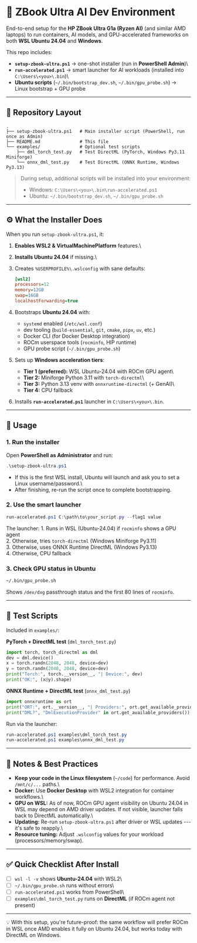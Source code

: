 # 🚀 ZBook Ultra AI Dev Environment

End-to-end setup for the **HP ZBook Ultra G1a (Ryzen AI)** (and similar
AMD laptops) to run containers, AI models, and GPU-accelerated
frameworks on both **WSL Ubuntu 24.04** and **Windows**.

This repo includes:

-   **`setup-zbook-ultra.ps1`** → one-shot installer (run in
    **PowerShell Admin**)\
-   **`run-accelerated.ps1`** → smart launcher for AI workloads
    (installed into `C:\Users\<you>\.bin`)\
-   **Ubuntu scripts** (`~/.bin/bootstrap_dev.sh`,
    `~/.bin/gpu_probe.sh`) → Linux bootstrap + GPU probe

------------------------------------------------------------------------

## 📂 Repository Layout

    .
    ├── setup-zbook-ultra.ps1   # Main installer script (PowerShell, run once as Admin)
    ├── README.md               # This file
    └── examples/               # Optional test scripts
        ├── dml_torch_test.py   # Test DirectML (PyTorch, Windows Py3.11 Miniforge)
        └── onnx_dml_test.py    # Test DirectML (ONNX Runtime, Windows Py3.13)

> During setup, additional scripts will be installed into your
> environment:
>
> -   Windows: `C:\Users\<you>\.bin\run-accelerated.ps1`
> -   Ubuntu: `~/.bin/bootstrap_dev.sh`, `~/.bin/gpu_probe.sh`

------------------------------------------------------------------------

## ⚙️ What the Installer Does

When you run `setup-zbook-ultra.ps1`, it:

1.  **Enables WSL2 & VirtualMachinePlatform** features.\

2.  **Installs Ubuntu 24.04** if missing.\

3.  Creates `%USERPROFILE%\.wslconfig` with sane defaults:

    ``` ini
    [wsl2]
    processors=12
    memory=12GB
    swap=16GB
    localhostForwarding=true
    ```

4.  Bootstraps **Ubuntu 24.04** with:

    -   `systemd` enabled (`/etc/wsl.conf`)
    -   dev tooling (`build-essential`, `git`, `cmake`, `pipx`, `uv`,
        etc.)
    -   Docker CLI (for Docker Desktop integration)
    -   ROCm userspace tools (`rocminfo`, HIP runtime)
    -   GPU probe script (`~/.bin/gpu_probe.sh`)

5.  Sets up **Windows acceleration tiers**:

    -   **Tier 1 (preferred):** WSL Ubuntu-24.04 with ROCm GPU agent\
    -   **Tier 2:** Miniforge Python 3.11 with `torch-directml`\
    -   **Tier 3:** Python 3.13 venv with `onnxruntime-directml` (+
        GenAI)\
    -   **Tier 4:** CPU fallback

6.  Installs **`run-accelerated.ps1`** launcher in
    `C:\Users\<you>\.bin`.

------------------------------------------------------------------------

## 🚦 Usage

### 1. Run the installer

Open **PowerShell as Administrator** and run:

``` powershell
.\setup-zbook-ultra.ps1
```

-   If this is the first WSL install, Ubuntu will launch and ask you to
    set a Linux username/password.\
-   After finishing, re-run the script once to complete bootstrapping.

### 2. Use the smart launcher

``` powershell
run-accelerated.ps1 C:\path\to\your_script.py --flag1 value
```

The launcher: 1. Runs in WSL (Ubuntu-24.04) if `rocminfo` shows a GPU
agent\
2. Otherwise, tries `torch-directml` (Windows Miniforge Py3.11)\
3. Otherwise, uses ONNX Runtime DirectML (Windows Py3.13)\
4. Otherwise, CPU fallback

### 3. Check GPU status in Ubuntu

``` bash
~/.bin/gpu_probe.sh
```

Shows `/dev/dxg` passthrough status and the first 80 lines of
`rocminfo`.

------------------------------------------------------------------------

## 🧪 Test Scripts

Included in `examples/`:

**PyTorch + DirectML test** (`dml_torch_test.py`)

``` python
import torch, torch_directml as dml
dev = dml.device()
x = torch.randn(2048, 2048, device=dev)
y = torch.randn(2048, 2048, device=dev)
print("Torch:", torch.__version__, "| Device:", dev)
print("OK:", (x@y).shape)
```

**ONNX Runtime + DirectML test** (`onnx_dml_test.py`)

``` python
import onnxruntime as ort
print("ORT:", ort.__version__, "| Providers:", ort.get_available_providers())
print("DML?", "DmlExecutionProvider" in ort.get_available_providers())
```

Run via the launcher:

``` powershell
run-accelerated.ps1 examples\dml_torch_test.py
run-accelerated.ps1 examples\onnx_dml_test.py
```

------------------------------------------------------------------------

## 📌 Notes & Best Practices

-   **Keep your code in the Linux filesystem** (`~/code`) for
    performance. Avoid `/mnt/c/...` paths.\
-   **Docker:** Use **Docker Desktop** with WSL2 integration for
    container workflows.\
-   **GPU on WSL:** As of now, ROCm GPU agent visibility on Ubuntu 24.04
    in WSL may depend on AMD driver updates. If not visible, launcher
    falls back to DirectML automatically.\
-   **Updating:** Re-run `setup-zbook-ultra.ps1` after driver or WSL
    updates --- it's safe to reapply.\
-   **Resource tuning:** Adjust `.wslconfig` values for your workload
    (processors/memory/swap).

------------------------------------------------------------------------

## ✅ Quick Checklist After Install

-   [ ] `wsl -l -v` shows **Ubuntu-24.04** with WSL2\
-   [ ] `~/.bin/gpu_probe.sh` runs without errors\
-   [ ] `run-accelerated.ps1` works from PowerShell\
-   [ ] `examples\dml_torch_test.py` runs on **DirectML** (if ROCm agent
    not present)

------------------------------------------------------------------------

💡 With this setup, you're future-proof: the same workflow will prefer
ROCm in WSL once AMD enables it fully on Ubuntu 24.04, but works today
with DirectML on Windows.
